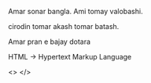 Amar sonar bangla. Ami tomay valobashi.

cirodin tomar akash tomar batash.

Amar pran e bajay dotara


HTML -> Hypertext Markup Language

<>    </>
